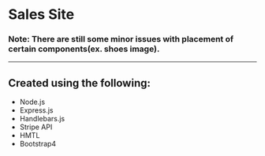 # Sales Site
### Note: There are still some minor issues with placement of certain components(ex. shoes image).
---
## **Created using the following:**
- Node.js
- Express.js
- Handlebars.js
- Stripe API
- HMTL 
- Bootstrap4

